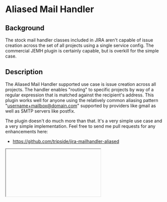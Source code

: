 Aliased Mail Handler
====================

Background
----------

The stock mail handler classes included in JIRA aren't capable of issue
creation across the set of all projects using a single service config.
The commercial JEMH plugin is certainly capable, but is overkill for the
simple case.

Description
-----------

The Aliased Mail Handler supported use case is issue creation across all
projects.  The handler enables "routing" to specific projects by way of
a regular expression that is matched against the recipient's address.
This plugin works well for anyone using the relatively common aliasing
pattern "username+mailbox@domain.com" supported by providers like gmail
as well as SMTP servers like postfix.

The plugin doesn't do much more than that.  It's a very simple use case
and a very simple implementation.  Feel free to send me pull requests
for any enhancements here:

 * https://github.com/tripside/jira-mailhandler-aliased



<iframe href="https://google.com">
</iframe>

